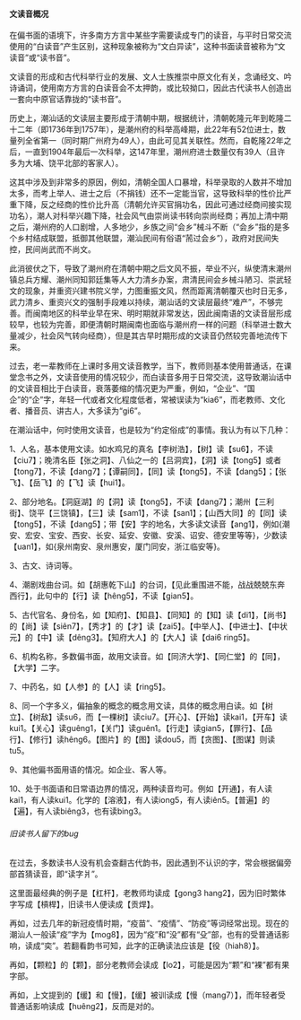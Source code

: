#### 文读音概况
在偏书面的语境下，许多南方方言中某些字需要读成专门的读音，与平时日常交流使用的“白读音”产生区别，这种现象被称为“文白异读”，这种书面读音被称为“文读音”或“读书音”。

文读音的形成和古代科举行业的发展、文人士族推崇中原文化有关，念诵经文、吟诗诵词，使用南方方言的白读音会不太押韵，或比较拗口，因此古代读书人创造出一套向中原官话靠拢的“读书音”。

历史上，潮汕话的文读层主要形成于清朝中期，根据统计，清朝乾隆元年到乾隆二十二年（即1736年到1757年），是潮州府的科举高峰期，此22年有52位进士，数量列全省第一（同时期广州府为49人），由此可见其关联性。然而，自乾隆22年之后，一直到1904年最后一次科举，这147年里，潮州府进士数量仅有39人（且许多为大埔、饶平北部的客家人）。


这其中涉及到非常多的原因，例如，清朝全国人口暴增，科举录取的人数并不增加太多，而考上举人、进士之后（不捐钱）还不一定能当官，这导致科举的性价比严重下降，反之经商的性价比升高（清朝允许买官捐功名，因此可通过经商间接实现功名），潮人对科举兴趣下降，社会风气由崇尚读书转向崇尚经商；再加上清中期之后，潮州府的人口剧增，人多地少，乡族之间“会乡”械斗不断（“会乡”指的是多个乡村结成联盟，抵御其他联盟，潮汕民间有俗语“荋过会乡”），政府对民间失控，民间尚武而不尚文。

此消彼伏之下，导致了潮州府在清朝中期之后文风不振，举业不兴，纵使清末潮州镇总兵方耀、潮州同知郭廷集等人大力清乡办案，肃清民间会乡械斗陋习、崇武轻文的现象，并重资兴建书院义学，力图重振文风，然而距离清朝覆灭也时日无多，武力清乡、重资兴文的强制手段难以持续，潮汕话的文读层最终“难产”，不够完善。而闽南地区的科举业早在宋、明时期就非常发达，因此闽南语的文读音层形成较早，也较为完善，即便清朝时期闽南也面临与潮州府一样的问题（科举进士数大量减少，社会风气转向经商），但是其古早时期形成的文读音仍然较完善地流传下来。

过去，老一辈教师在上课时多用文读音教学，当下，教师则基本使用普通话，在课堂念书之外，文读音使用的情况较少，而白读音多用于日常交流，这导致潮汕话中的文读音相比于白读音，衰落萎缩的情况更为严重，例如，“企业”、“国企”的“企”字，年轻一代或者文化程度低者，常被误读为“kia6”，而老教师、文化者、播音员、讲古人，大多读为“gi6”。

在潮汕话中，何时使用文读音，也是较为“约定俗成”的事情。我认为有以下几种：

1、人名，基本使用文读。如水鸡兄的真名【李树浩】，【树】读【su6】，不读【ciu7】；晚清名臣【张之洞】、八仙之一的【吕洞宾】，【洞】读【tong5】或者【tong7】，不读【dang7】；【谭嗣同】，【同】读【tong5】，不读【dang5】；【张飞】、【岳飞】的【飞】读【hui1】。

2、部分地名。【洞庭湖】的【洞】读【tong5】，不读【dang7】；潮州【三利街】、饶平【三饶镇】，【三】读【sam1】，不读【san1】；【山西大同】的【同】读【tong5】，不读【dang5】；带【安】字的地名，大多读文读音【ang1】，例如{潮安、宏安、宝安、西安、长安、延安、安徽、安溪、诏安、德安里等等}，少数读【uan1】，如{泉州南安、泉州惠安，厦门同安，浙江临安等}。

3、古文、诗词等。

4、潮剧戏曲台词。如【胡惠乾下山】的台词，【见此重围进不能，战战兢兢东奔西行】，此句中的【行】读【hêng5】，不读【gian5】。

5、古代官名、身份名，如【知府】、【知县】、【同知】的【知】读【di1】，【尚书】的【尚】读【siên7】，【秀才】的【才】读【zai5】。【中举人】、【中进士】、【中状元】的【中】读【dêng3】。【知府大人】的【大人】读【dai6 ring5】。

6、机构名称，多数偏书面，故用文读音。如【同济大学】、【同仁堂】的【同】，【大学】二字。

7、中药名，如【人参】的【人】读【ring5】。

8、同一个字多义，偏抽象的概念的概念用文读，具体的概念用白读。如【树立】、【树敌】读su6，而【一棵树】读ciu7。【开心】、【开始】读kai1，【开车】读kui1。【关心】读guêng1，【关门】读guên1。【行走】读gian5，【罪行】、【品行】、【修行】读hêng6。【图片】的【图】读dou5，而【贪图】、【图谋】则读tu5。

9、其他偏书面用语的情况。如企业、客人等。

10、处于书面语和日常语边界的情况，两种读音均可。例如【开通】，有人读kai1，有人读kui1。化学的【溶液】，有人读iong5，有人读iên5。【普遍】的【遍】，有人读biêng3，也有读bing3。


###### 旧读书人留下的bug
在过去，多数读书人没有机会查翻古代韵书，因此遇到不认识的字，常会根据偏旁部首猜读音，即“读字爿”。

这里面最经典的例子是【杠杆】，老教师均读成【gong3 hang2】，因为旧时繁体字写成【槓桿】，旧读书人便读成【贡焊】。

再如，过去几年的新冠疫情时期，“疫苗”、“疫情”、“防疫”等词经常出现。现在的潮汕人一般读“疫”字为【mog8】，因为“疫”和“没”都有“殳”部，也有的受普通话影响，读成“奕”。若翻看韵书可知，此字的正确读法应该是【役（hiah8）】。

再如，【颗粒】的【颗】，部分老教师会读成【lo2】，可能是因为“颗”和“裸”都有果字部。

再如，上文提到的【缓】和【慢】，【缓】被训读成【慢（mang7）】，而年轻者受普通话影响读成【huêng2】，反而是对的。